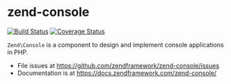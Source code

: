 # zend-console

[![Build Status](https://secure.travis-ci.org/zendframework/zend-console.svg?branch=master)](https://secure.travis-ci.org/zendframework/zend-console)
[![Coverage Status](https://coveralls.io/repos/github/zendframework/zend-console/badge.svg?branch=master)](https://coveralls.io/github/zendframework/zend-console?branch=master)

`Zend\Console` is a component to design and implement console applications in PHP.


- File issues at https://github.com/zendframework/zend-console/issues
- Documentation is at https://docs.zendframework.com/zend-console/
